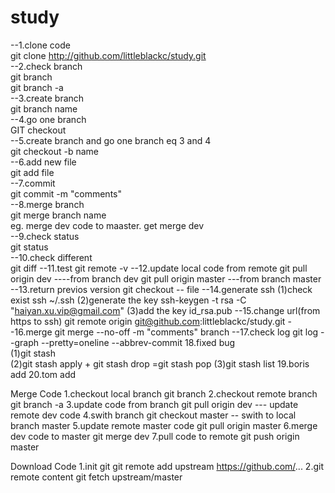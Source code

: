# study
--1.clone code</br>
git clone http://github.com/littleblackc/study.git</br>
--2.check branch</br>
git branch</br>
git branch -a </br>
--3.create branch</br>
git branch name</br>
--4.go one branch</br>
GIT checkout <name>   </br>
--5.create branch and go one branch eq 3 and 4</br>
git checkout -b name</br>
--6.add new file</br>
git add file</br>
--7.commit</br>
git commit -m "comments"</br>
--8.merge branch</br>
git merge branch name</br> 
eg. merge dev code to maaster. get merge dev</br>
--9.check status</br>
git status</br>
--10.check different</br>
git diff
--11.test 
git remote -v
--12.update local code from remote
git pull origin dev ----from branch dev
git pull origin master ---from branch master
--13.return previos version
git checkout -- file
--14.generate ssh
(1)check exist ssh
~/.ssh
(2)generate the key
ssh-keygen -t rsa -C "haiyan.xu.vip@gmail.com"
(3)add the key
id_rsa.pub
--15.change url(from https to ssh)
git remote origin git@github.com:littleblackc/study.git
--16.merge
git merge --no-off -m "comments" branch
--17.check log
git log --graph --pretty=oneline --abbrev-commit
18.fixed bug</br>
(1)git stash</br>
(2)git stash apply + git stash drop =git stash pop
(3)git stash list
19.boris add
20.tom add


Merge Code
1.checkout local branch
git branch
2.checkout remote branch
git branch -a
3.update code from branch
git pull origin dev --- update remote dev code
4.swith branch
git checkout master  -- swith to local branch master
5.update remote master code
git pull origin master
6.merge dev code to master
git merge dev
7.pull code to remote
git push origin master

Download Code
1.init git
git remote add upstream https://github.com/...
2.git remote content
git fetch upstream/master

